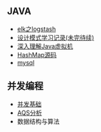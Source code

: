 ## JAVA

* [elk之logstash](./docs/20190527/README.md)
* [设计模式学习记录(未完待续)](./docs/20190610/README.md)
* [深入理解Java虚拟机](./docs/jvm/jvm01.md)
* [HashMap源码](./docs/hashmap/hashmap.md)
* [mysql](./docs/mysql/mysql01.md)
## 并发编程
* [并发基础](./docs/thread/thread01.md)
* [AQS分析](./docs/thread/aqs.md)
* 数据结构与算法

<!--* [Java多线程](https://github.com/lucky-zhao/blog/blob/master/thread/thread01.md)-->
